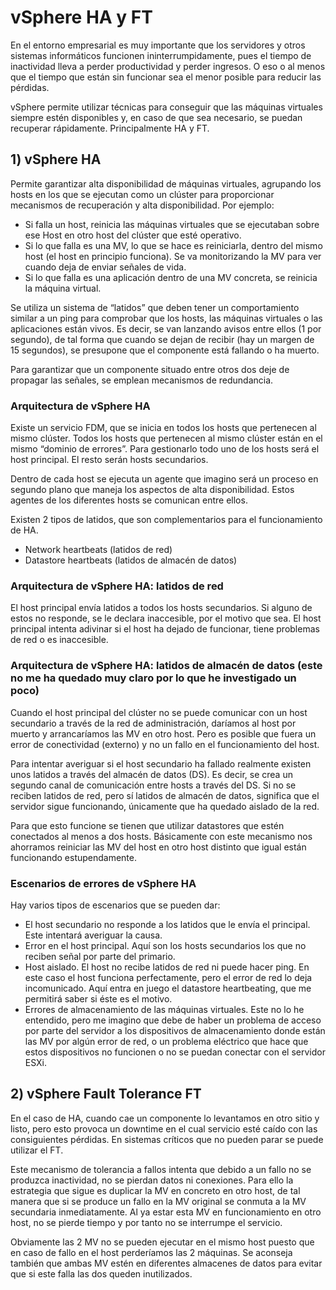 # vSphere HA y FT

En el entorno empresarial es muy importante que los servidores y otros sistemas informáticos funcionen ininterrumpidamente, 
pues el tiempo de inactividad lleva a perder productividad y perder ingresos. O eso o al menos que el tiempo que están sin 
funcionar sea el menor posible para reducir las pérdidas.

vSphere permite utilizar técnicas para conseguir que las máquinas virtuales siempre estén disponibles y, 
en caso de que sea necesario, se puedan recuperar rápidamente. Principalmente HA y FT.

## 1) vSphere HA

Permite garantizar alta disponibilidad de máquinas virtuales, agrupando los hosts en los que se ejecutan como un clúster para proporcionar mecanismos de recuperación y alta disponibilidad. Por ejemplo:
* Si falla un host, reinicia las máquinas virtuales que se ejecutaban sobre ese Host en otro host del clúster que esté operativo.
* Si lo que falla es una MV, lo que se hace es reiniciarla, dentro del mismo host (el host en principio funciona). Se va monitorizando la MV para ver cuando deja de enviar señales de vida.
* Si lo que falla es una aplicación dentro de una MV concreta, se reinicia la máquina virtual.

Se utiliza un sistema de “latidos” que deben tener un comportamiento similar a un ping para comprobar que los hosts, las máquinas virtuales o las aplicaciones están vivos. Es decir, se van lanzando avisos entre ellos (1 por segundo), de tal forma que cuando se dejan de recibir (hay un margen de 15 segundos), se presupone que el componente está fallando o ha muerto.

Para garantizar que un componente situado entre otros dos deje de propagar las señales, se emplean mecanismos de redundancia.

### Arquitectura de vSphere HA

Existe un servicio FDM, que se inicia en todos los hosts que pertenecen al mismo clúster. 
Todos los hosts que pertenecen al mismo clúster están en el mismo “dominio de errores”. 
Para gestionarlo todo uno de los hosts será el host principal. El resto serán hosts secundarios.

Dentro de cada host se ejecuta un agente que imagino será un proceso en segundo plano que maneja los aspectos de alta 
disponibilidad. Estos agentes de los diferentes hosts se comunican entre ellos.

Existen 2 tipos de latidos, que son complementarios para el funcionamiento de HA.

* Network heartbeats (latidos de red)
* Datastore heartbeats (latidos de almacén de datos)

### Arquitectura de vSphere HA: latidos de red

El host principal envía latidos a todos los hosts secundarios. Si alguno de estos no responde, se le declara inaccesible, 
por el motivo que sea. El host principal intenta adivinar si el host ha dejado de funcionar, tiene problemas de red o es 
inaccesible.

### Arquitectura de vSphere HA: latidos de almacén de datos (este no me ha quedado muy claro por lo que he investigado un poco)

Cuando el host principal del clúster no se puede comunicar con un host secundario a través de la red de administración, 
daríamos al host por muerto y arrancaríamos las MV en otro host. Pero es posible que fuera un error de conectividad (externo) 
y no un fallo en el funcionamiento del host.

Para intentar averiguar si el host secundario ha fallado realmente existen unos latidos a través del almacén de datos (DS). 
Es decir, se crea un segundo canal de comunicación entre hosts a través del DS. Si no se reciben latidos de red, pero sí 
latidos de almacén de datos, significa que el servidor sigue funcionando, únicamente que ha quedado aislado de la red.

Para que esto funcione se tienen que utilizar datastores que estén conectados al menos a dos hosts. Básicamente con este 
mecanismo nos ahorramos reiniciar las MV del host en otro host distinto que igual están funcionando estupendamente.

### Escenarios de errores de vSphere HA

Hay varios tipos de escenarios que se pueden dar:

* El host secundario no responde a los latidos que le envía el principal. Este intentará averiguar la causa.
* Error en el host principal. Aquí son los hosts secundarios los que no reciben señal por parte del primario.
* Host aislado. El host no recibe latidos de red ni puede hacer ping. En este caso el host funciona perfectamente, pero el error de red lo deja incomunicado. Aquí entra en juego el datastore heartbeating, que me permitirá saber si éste es el motivo.
* Errores de almacenamiento de las máquinas virtuales. Este no lo he entendido, pero me imagino que debe de haber un problema de acceso por parte del servidor a los dispositivos de almacenamiento donde están las MV por algún error de red, o un problema eléctrico que hace que estos dispositivos no funcionen o no se puedan conectar con el servidor ESXi.

## 2) vSphere Fault Tolerance FT

En el caso de HA, cuando cae un componente lo levantamos en otro sitio y listo, pero esto provoca un downtime en el 
cual servicio esté caído con las consiguientes pérdidas. En sistemas críticos que no pueden parar se puede utilizar el FT.

Este mecanismo de tolerancia a fallos intenta que debido a un fallo no se produzca inactividad, 
no se pierdan datos ni conexiones. Para ello la estrategia que sigue es duplicar la MV en concreto en otro host, 
de tal manera que si se produce un fallo en la MV original se conmuta a la MV secundaria inmediatamente. Al ya estar esta MV en funcionamiento en otro host, no se pierde tiempo y por tanto no se interrumpe el servicio.

Obviamente las 2 MV no se pueden ejecutar en el mismo host puesto que en caso de fallo en el host perderíamos las 2 máquinas. 
Se aconseja también que ambas MV estén en diferentes almacenes de datos para evitar que si este falla las dos queden 
inutilizados.
